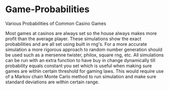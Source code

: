 # Game-Probabilities
Various Probabilities of Common Casino Games

Most games at casinos are always set so the house always makes more profit than the average player.
These simulations show the exact probabilities and are all set using built in rng's.
For a more accurate simulation a more rigorous approach to random number generation should be used such as a mersenne twister, philox, square rng, etc. 
All simulations can be run with an extra function to have buy in change dynamically till probability equals constant you set which is useful when making sure games are within certain threshold for gaming laws. This would require use of a Markov chain Monte Carlo method to run simulation and make sure standard deviations are within certain range.